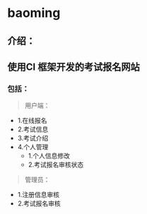 # baoming
介绍：
-----
## 使用CI 框架开发的考试报名网站
### 包括：
>用户端：
* 1.在线报名
* 2.考试信息
* 3.考试介绍
* 4.个人管理
  * 1.个人信息修改
  * 2.考试报名审核状态
>管理员：
* 1.注册信息审核
* 2.考试报名审核
